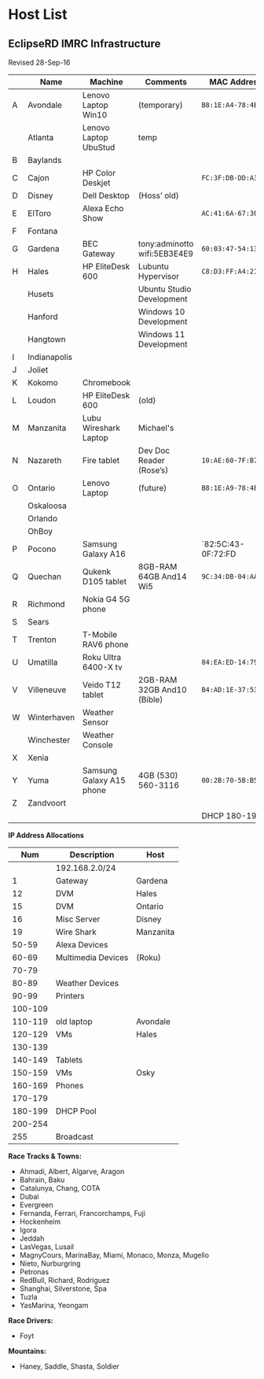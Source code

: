 # Host List
## EclipseRD IMRC Infrastructure
Revised 28-Sep-16

| | Name | Machine | Comments | MAC Address | IP |
|-|------|---------|----------|-------------|---:|
|A| Avondale | Lenovo Laptop Win10 | (temporary) |`B8:1E:A4-78:4E:DB`|*111*|
| |Atlanta|Lenovo Laptop UbuStud|temp
|B| Baylands | 
|C| Cajon | HP Color Deskjet | |`FC:3F:DB-DD:A3:9F`| 91
|D| Disney | Dell Desktop | (Hoss’ old) |   | 16
|E| ElToro | Alexa Echo Show | |`AC:41:6A-67:30:FA`| 51
|F| Fontana | 
|G| Gardena | BEC Gateway | tony:adminotto wifi:5EB3E4E9 |`60:03:47-54:13:EE`| 1
|H| Hales | HP EliteDesk 600 | Lubuntu Hypervisor |`C8:D3:FF:A4:21:9C`| 12
| | Husets | | Ubuntu Studio Development | | 121
| | Hanford | | Windows 10 Development | | 122
| | Hangtown | | Windows 11 Development   |   | 123 |  
|I| Indianapolis |
|J| Joliet |   |   |   |  
|K| Kokomo | Chromebook |   |   |  
|L| Loudon | HP EliteDesk 600 | (old) |   |  
|M| Manzanita | Lubu Wireshark Laptop  |Michael's   |   |19 
|N| Nazareth | Fire tablet | Dev Doc Reader (Rose’s) |`10:AE:60-7F:B7:FB`| 143
|O| Ontario | Lenovo Laptop | (future) |`B8:1E:A9-78:4E:DB`| 15
| |Oskaloosa |   | |  | 151
| |Orlando |   | |  | 152
| |OhBoy| | | |153
|P| Pocono | Samsung Galaxy A16 |   |`82:5C:43-0F:72:FD | 162
|Q| Quechan | Qukenk D105 tablet | 8GB-RAM 64GB And14 Wi5 |`9C:34:DB-04:AA:71`| 142
|R| Richmond | Nokia G4 5G phone |   |   | 163
|S| Sears |
|T| Trenton | T-Mobile RAV6 phone |   |   | 161
|U| Umatilla | Roku Ultra 6400-X tv |   |`84:EA:ED-14:79:EA`| 61
|V| Villeneuve | Veido T12 tablet | 2GB-RAM 32GB And10 (Bible) |`B4:AD:1E-37:53:35`| 141
|W| Winterhaven | Weather Sensor |   |   | 82
| |Winchester | Weather Console |   |   | 81
|X| Xenia |   |  |   |  
|Y| Yuma | Samsung Galaxy A15 phone |4GB (530) 560-3116|`00:2B:70-5B:B5:45`|164
|Z| Zandvoort |   |   |   |  
|  |  |  | | DHCP 180-199 | 180+

**IP Address Allocations**

|Num|Description|Host|
|---|-----------|----|
| |192.168.2.0/24||
|1|Gateway|Gardena|
|12|DVM|Hales|
|15|DVM|Ontario|
|16|Misc Server|Disney|
|19|Wire Shark|Manzanita|
|50-59|Alexa Devices||
|60-69|Multimedia Devices|(Roku)|
|70-79|||
|80-89|Weather Devices||
|90-99|Printers||
|100-109|||
|110-119|old laptop|Avondale|
|120-129|VMs|Hales|
|130-139|||
|140-149|Tablets||
|150-159|VMs|Osky|
|160-169|Phones||
|170-179|||
|180-199|DHCP Pool||
|200-254|||
|255|Broadcast||


**Race Tracks & Towns:**

* Ahmadi, Albert, Algarve, Aragon
* Bahrain, Baku
* Catalunya, Chang, COTA
* Dubai
* Evergreen
* Fernanda, Ferrari, Francorchamps, Fuji
* Hockenheim
* Igora
* Jeddah
* LasVegas, Lusail
* MagnyCours, MarinaBay, Miami, Monaco, Monza, Mugello
* Nieto, Nurburgring
* Petronas
* RedBull, Richard, Rodriguez
* Shanghai, Silverstone, Spa
* Tuzla
* YasMarina, Yeongam

**Race Drivers:**

* Foyt

**Mountains:**

* Haney, Saddle, Shasta, Soldier
